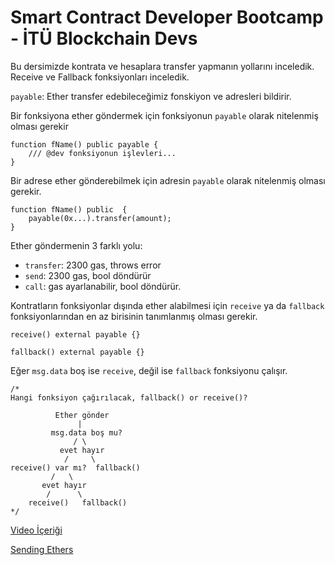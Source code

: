 # Smart Contract Developer Bootcamp - İTÜ Blockchain Devs

Bu dersimizde kontrata ve hesaplara transfer yapmanın yollarını inceledik. Receive ve Fallback fonksiyonları inceledik.

`payable`: Ether transfer edebileceğimiz fonskiyon ve adresleri bildirir.

Bir fonksiyona ether göndermek için fonksiyonun `payable` olarak nitelenmiş olması gerekir
```solidity
function fName() public payable {
    /// @dev fonksiyonun işlevleri...
}
```

Bir adrese ether gönderebilmek için adresin `payable` olarak nitelenmiş olması gerekir.
```solidity
function fName() public  {
    payable(0x...).transfer(amount);
}
```

Ether göndermenin 3 farklı yolu:
- `transfer`: 2300 gas, throws error
- `send`: 2300 gas, bool döndürür
- `call`: gas ayarlanabilir, bool döndürür.

Kontratların fonksiyonlar dışında ether alabilmesi için `receive` ya da `fallback` fonksiyonlarından en az birisinin tanımlanmış olması gerekir.
```solidity
receive() external payable {}

fallback() external payable {}
```
Eğer `msg.data` boş ise `receive`, değil ise `fallback` fonksiyonu çalışır.
```solidity
/*
Hangi fonksiyon çağırılacak, fallback() or receive()?

          Ether gönder
               |
         msg.data boş mu?
              / \
           evet hayır
            /     \
receive() var mı?  fallback()
         /   \
       evet hayır
        /      \
    receive()   fallback()
*/
```

[Video İçeriği](https://www.youtube.com/playlist?list=PLby2HXktGwN4Cof_6a8YwlMrboX8-hs73)

[Sending Ethers](./Bank.sol)
